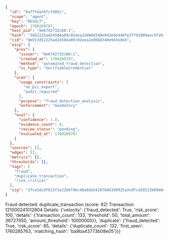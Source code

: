 ```json
{
  "id": "9a77fdaf67cf405c",
  "scope": "agent",
  "key": "RESULT",
  "epoch": 1760289787,
  "host_pid": "9e6742732c60:1",
  "hash": "3d52225ad24504a89c02eea2a9668340e943ede440fe37791809aec9fa9ff850",
  "cid": "QmV13d52225ad24504a89c02eea2a9668340e943ede4",
  "aicp": {
    "prov": {
      "issuer": "9e6742732c60:1",
      "created_at": 1760289787,
      "method": "automated_fraud_detection",
      "vc_type": "VerifiableCredential"
    },
    "ucon": {
      "usage_constraints": [
        "no_pii_export",
        "audit_required"
      ],
      "purpose": "fraud_detection_analysis",
      "enforcement": "mandatory"
    },
    "eval": {
      "confidence": 1.0,
      "evidence_count": 0,
      "review_status": "pending",
      "evaluated_at": 1760289787
    }
  },
  "sources": [],
  "edges": [],
  "metrics": {},
  "thresholds": {},
  "tags": [
    "fraud",
    "duplicate_transaction",
    "risk_critical"
  ],
  "sig": "1fce3dcdf813f1e22b6f4bc48a9da54167b843d9925a3c0fcd20222b09404003"
}
```

Fraud detected: duplicate_transaction (score: 92)
Transaction: 121000241012804
Details: {'velocity': {'fraud_detected': True, 'risk_score': 100, 'details': {'transaction_count': 133, 'threshold': 50, 'total_amount': 36727950, 'amount_threshold': 10000000}}, 'duplicate': {'fraud_detected': True, 'risk_score': 85, 'details': {'duplicate_count': 132, 'first_seen': 1760285763, 'matching_hash': 'ba9ba43773b08e05'}}}